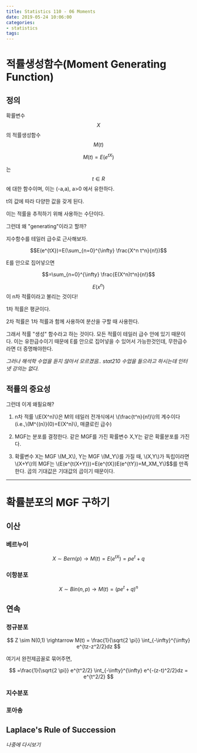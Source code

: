 ```yaml
---
title: Statistics 110 - 06 Moments
date: 2019-05-24 10:06:00
categories:
- statistics
tags:
---
```


# 적률생성함수(Moment Generating Function)

## 정의

확률변수 $$X$$의 적률생성함수 $$M(t)$$

$$M(t)=E(e^{tX})$$

는 $$t \in R$$ 에 대한 함수이며, 이는 (-a,a), a>0 에서 유한하다.

t의 값에 따라 다양한 값을 갖게 된다.

이는 적률을 추적하기 위해 사용하는 수단이다.

그런데 왜 "generating"이라고 할까?

지수함수를 테일러 급수로 근사해보자.

$$E(e^{tX})=E(\sum_{n=0}^{\infty} \frac{X^n t^n}{n!})$$

E를 안으로 집어넣으면

$$=\sum_{n=0}^{\infty} \frac{E(X^n)t^n}{n!}$$

$$E(x^n)$$ 이 n차 적률이라고 불리는 것이다!

1차 적률은 평균이다.

2차 적률은 1차 적률과 함께 사용하여 분산을 구할 때 사용한다.

그래서 적률 "생성" 함수라고 하는 것이다. 모든 적률이 테일러 급수 안에 있기 때문이다. 이는 유한급수이기 때문에 E를 안으로 집어넣을 수 있어서 가능한것인데, 무한급수라면 더 증명해야한다.

_그러나 해석학 수업을 듣지 않아서 모르겠음.. stat210 수업을 들으라고 하시는데 인터넷 강의는 없다._

## 적률의 중요성

그런데 이게 왜필요해?

1. n차 적률 \\(E(X^n)\\)은 M의 테일러 전개식에서 \\(\frac{t^n}{n!}\\)의 계수이다 (i.e.,\\(M^{(n)}(0)=E(X^n)\\), 매클로린 급수)

2. MGF는 분포를 결정한다. 같은 MGF를 가진 확률변수 X,Y는 같은 확률분포를 가진다.

3. 확률변수 X는 MGF \\(M_X\\), Y는 MGF \\(M_Y\\)를 가질 때, \\(X,Y\\)가 독립이라면 \\(X+Y\\)의 MGF는 \\(E(e^{t(X+Y)})=E(e^{tX})E(e^{tY})=M_XM_Y\\)\$\$를 만족한다. 곱의 기대값은 기대값의 곱이기 때문이다.

---

# 확률분포의 MGF 구하기

## 이산

### 베르누이

$$X \sim Bern(p) \rightarrow M(t) = E(e^{tX}) = pe^t + q$$

### 이항분포

$$X \sim Bin(n,p) \rightarrow M(t) = (pe^t + q)^n$$

## 연속

### 정규분포

$$
Z \sim N(0,1) \rightarrow M(t) = \frac{1}{\sqrt{2 \pi}} \int_{-\infty}^{\infty} e^{tz-z^2/2}dz
$$

여기서 완전제곱꼴로 묶어주면,

$$
=\frac{1}{\sqrt{2 \pi}} e^{t^2/2} \int_{-\infty}^{\infty} e^{-(z-t)^2/2}dz = e^{t^2/2}
$$

### 지수분포

### 포아송

## Laplace's Rule of Succession

_나중에 다시보기_
